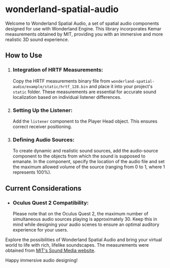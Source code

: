 # wonderland-spatial-audio
Welcome to Wonderland Spatial Audio, a set of spatial audio components designed for use with Wonderland Engine. This library incorporates Kemar measurements obtained by MIT, providing you with an immersive and more realistic 3D sound experience.

## How to Use

1. ### Integration of HRTF Measurements:
    Copy the HRTF measurements binary file from `wonderland-spatial-audio/example/static/hrtf_128.bin` and place it into your project's `static` folder. These measurements are essential for accurate sound localization based on individual listener differences.

2. ### Setting Up the Listener:
   Add the `listener` component to the Player Head object. This ensures correct receiver positioning.

3. ### Defining Audio Sources:
    To create dynamic and realistic sound sources, add the audio-source component to the objects from which the sound is supposed to emanate. In the component, specify the location of the audio file and set the maximum allowed volume of the source (ranging from 0 to 1, where 1 represents 100%).

## Current Considerations

- ### Oculus Quest 2 Compatibility:
    Please note that on the Oculus Quest 2, the maximum number of simultaneous audio sources playing is approximately 30. Keep this in mind while designing your audio scenes to ensure an optimal auditory experience for your users.

Explore the possibilities of Wonderland Spatial Audio and bring your virtual world to life with rich, lifelike soundscapes. The measurements were obtained from [MIT's Sound Media website](https://sound.media.mit.edu/resources/KEMAR/).

Happy immersive audio designing!
